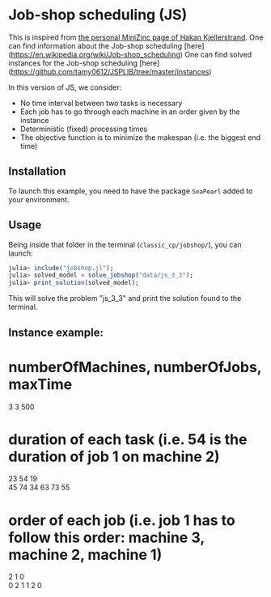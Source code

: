# Job-shop scheduling (JS)

This is inspired from [the personal MiniZinc page of Hakan Kjellerstrand](http://www.hakank.org/minizinc/).
One can find information about the Job-shop scheduling [here] (https://en.wikipedia.org/wiki/Job-shop_scheduling)
One can find solved instances for the Job-shop scheduling [here] (https://github.com/tamy0612/JSPLIB/tree/master/instances)

In this version of JS, we consider:
<ul>
  <li>No time interval between two tasks is necessary</li>
  <li>Each job has to go through each machine in an order given by the instance</li>
  <li>Deterministic (fixed) processing times</li>
  <li>The objective function is to minimize the makespan (i.e. the biggest end time)</li>
</ul>

## Installation

To launch this example, you need to have the package `SeaPearl` added to your environment.

## Usage

Being inside that folder in the terminal (`classic_cp/jobshop/`), you can launch:

```julia
julia> include("jobshop.jl");
julia> solved_model = solve_jobshop("data/js_3_3");
julia> print_solution(solved_model);
```

This will solve the problem "js_3_3" and print the solution found to the terminal.

## Instance example: 

# numberOfMachines, numberOfJobs, maxTime
3 3 500     

# duration of each task (i.e. 54 is the duration of job 1 on machine 2)
23 54 19    
45 74 34
63 73 55

# order of each job (i.e. job 1 has to follow this order: machine 3, machine 2, machine 1)
2 1 0       
0 2 1
1 2 0